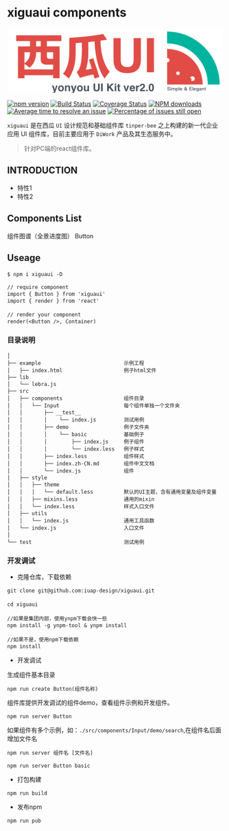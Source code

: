 # xiguaui components

![xiguaui_logo](./xiguaui_logo.png)

[![npm version](https://img.shields.io/npm/v/xiguaui.svg)](https://www.npmjs.com/package/xiguaui)
[![Build Status](https://img.shields.io/travis/iuap-design/xiguaui/master.svg)](https://travis-ci.org/iuap-design/xiguaui)
[![Coverage Status](https://coveralls.io/repos/github/iuap-design/xiguaui/badge.svg?branch=master)](https://coveralls.io/github/iuap-design/xiguaui?branch=master)
[![NPM downloads](http://img.shields.io/npm/dm/xiguaui.svg?style=flat)](https://npmjs.org/package/xiguaui)
[![Average time to resolve an issue](http://isitmaintained.com/badge/resolution/iuap-design/xiguaui.svg)](http://isitmaintained.com/project/iuap-design/xiguaui "Average time to resolve an issue")
[![Percentage of issues still open](http://isitmaintained.com/badge/open/iuap-design/xiguaui.svg)](http://isitmaintained.com/project/iuap-design/xiguaui "Percentage of issues still open")

`xiguaui` 是在西瓜 `UI` 设计规范和基础组件库 `tinper-bee` 之上构建的新一代企业应用 UI 组件库，目前主要应用于 `DiWork` 产品及其生态服务中。
>针对PC端的react组件库。

## INTRODUCTION

- 特性1
- 特性2

## Components List

组件图谱（全景进度图）
Button

## Useage

```
$ npm i xiguaui -D
```



```
// require component
import { Button } from 'xiguaui'
import { render } from 'react'

// render your component
render(<Button />, Container)

```
 
### 目录说明

```
│   
├── example                           示例工程
│   ├── index.html                    例子html文件
├── lib
│   └── lebra.js
├── src
│   ├── components                    组件目录
│   │   └── Input                     每个组件单独一个文件夹
│   │   	├── __test__              
│   │       │    └── index.js         测试用例
│   │   	├── demo                  例子文件夹
│   │   	│    └── basic            基础例子
│   │   	│        ├── index.js     例子组件
│   │   	│        └── index.less   例子样式
│   │   	├── index.less            组件样式
│   │   	├── index.zh-CN.md        组件中文文档
│   │   	└── index.js              组件
│   ├── style
│   │   ├── theme
│   │   │	└── default.less          默认的UI主题，含有通用变量及组件变量
│   │   ├── mixins.less               通用的mixin
│   │   └── index.less                样式入口文件
│   ├── utils
│   │   └── index.js                  通用工具函数
│   └── index.js                      入口文件
│   
└── test                              测试用例
```

### 开发调试

- 克隆仓库，下载依赖

```
git clone git@github.com:iuap-design/xiguaui.git

cd xiguaui

//如果是集团内部，使用ynpm下载会快一些
npm install -g ynpm-tool & ynpm install

//如果不是，使用npm下载依赖
npm install

```
- 开发调试

生成组件基本目录

```
npm run create Button(组件名称)
```

组件库提供开发调试的组件demo，查看组件示例和开发组件。

```
npm run server Button
```
如果组件有多个示例，如：`./src/components/Input/demo/search`,在组件名后面增加文件名

`npm run server 组件名 [文件名]`

```
npm run server Button basic
```

- 打包构建

```
npm run build
```

- 发布npm

```
npm run pub
```